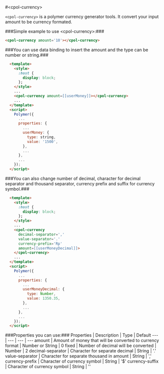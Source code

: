 #&lt;cpol-currency&gt;

`<cpol-currency>` is a polymer currency generator tools. It convert your input amount to be currency formated.

###Simple example to use &lt;cpol-currency&gt;:###
```html
<cpol-currency amount='10'></cpol-currency>
```

###You can use data binding to insert the amount and the type can be number or string.###
```html
  <template>
    <style>
      :host {
        display: block;
      };
    </style>
    ...
    <cpol-currency amount=[[userMoney]]></cpol-currency>
    ...
  </template>
  <script>
    Polymer({
      ...
      properties: {
      	...
        userMoney: {
          type: string,
          value: '1500',
        },
        ...
      },
      ...
    });
  </script>
```

###You can also change number of decimal, character for decimal separator and thousand separator, currency prefix and suffix for currency symbol.###
```html
  <template>
    <style>
      :host {
        display: block;
      };
    </style>
    ...
    <cpol-currency
      decimal-separator=','
      value-separator='.'
      currency-prefix='Rp'
      amount=[[userMoneyDecimal]]>
    </cpol-currency>
    ...
  </template>
  <script>
    Polymer({
      ...
      properties: {
      	...
        userMoneyDecimal: {
          type: Number,
          value: 1350.35,
        },
        ...
      },
      ...
    });
  </script>
```

###Properties you can use:###
Properties | Description | Type | Default
--- | --- | --- | ---
amount | Amount of money that will be converted to currency format | Number or String | 0
fixed | Number of decimal will be converted | Number | 2
decimal-separator | Character for separate decimal | String | '.'
value-separator | Character for separate thousand in amount | String | ','
currency-prefix | Character of currency symbol | String | '$'
currency-suffix | Character of currency symbol | String | ''
